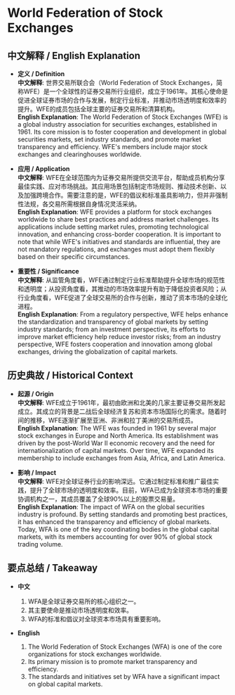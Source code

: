 # World Federation of Stock Exchanges

## 中文解释 / English Explanation

* **定义 / Definition**  
  **中文解释**: 世界交易所联合会（World Federation of Stock Exchanges，简称WFE）是一个全球性的证券交易所行业组织，成立于1961年。其核心使命是促进全球证券市场的合作与发展，制定行业标准，并推动市场透明度和效率的提升。WFE的成员包括全球主要的证券交易所和清算机构。  
  **English Explanation**: The World Federation of Stock Exchanges (WFE) is a global industry association for securities exchanges, established in 1961. Its core mission is to foster cooperation and development in global securities markets, set industry standards, and promote market transparency and efficiency. WFE's members include major stock exchanges and clearinghouses worldwide.

* **应用 / Application**  
  **中文解释**: WFE在全球范围内为证券交易所提供交流平台，帮助成员机构分享最佳实践、应对市场挑战。其应用场景包括制定市场规则、推动技术创新、以及加强跨境合作。需要注意的是，WFE的倡议和标准虽具影响力，但并非强制性法规，各交易所需根据自身情况灵活采纳。  
  **English Explanation**: WFE provides a platform for stock exchanges worldwide to share best practices and address market challenges. Its applications include setting market rules, promoting technological innovation, and enhancing cross-border cooperation. It is important to note that while WFE's initiatives and standards are influential, they are not mandatory regulations, and exchanges must adopt them flexibly based on their specific circumstances.

* **重要性 / Significance**  
  **中文解释**: 从监管角度看，WFE通过制定行业标准帮助提升全球市场的规范性和透明度；从投资角度看，其推动的市场效率提升有助于降低投资者风险；从行业角度看，WFE促进了全球交易所的合作与创新，推动了资本市场的全球化进程。  
  **English Explanation**: From a regulatory perspective, WFE helps enhance the standardization and transparency of global markets by setting industry standards; from an investment perspective, its efforts to improve market efficiency help reduce investor risks; from an industry perspective, WFE fosters cooperation and innovation among global exchanges, driving the globalization of capital markets.

## 历史典故 / Historical Context

* **起源 / Origin**  
  **中文解释**: WFE成立于1961年，最初由欧洲和北美的几家主要证券交易所发起成立。其成立的背景是二战后全球经济复苏和资本市场国际化的需求。随着时间的推移，WFE逐渐扩展至亚洲、非洲和拉丁美洲的交易所成员。  
  **English Explanation**: The WFE was founded in 1961 by several major stock exchanges in Europe and North America. Its establishment was driven by the post-World War II economic recovery and the need for internationalization of capital markets. Over time, WFE expanded its membership to include exchanges from Asia, Africa, and Latin America.

* **影响 / Impact**  
  **中文解释**: WFE对全球证券行业的影响深远。它通过制定标准和推广最佳实践，提升了全球市场的透明度和效率。目前，WFA已成为全球资本市场的重要协调机构之一，其成员覆盖了全球90%以上的股票交易量。  
  **English Explanation**: The impact of WFA on the global securities industry is profound. By setting standards and promoting best practices, it has enhanced the transparency and efficiency of global markets. Today, WFA is one of the key coordinating bodies in the global capital markets, with its members accounting for over 90% of global stock trading volume.

## 要点总结 / Takeaway

* **中文**  
  1. WFA是全球证券交易所的核心组织之一。
  2. 其主要使命是推动市场透明度和效率。
  3. WFA的标准和倡议对全球资本市场具有重要影响。

* **English**  
  1. The World Federation of Stock Exchanges (WFA) is one of the core organizations for stock exchanges worldwide.
  2. Its primary mission is to promote market transparency and efficiency.
  3. The standards and initiatives set by WFA have a significant impact on global capital markets.